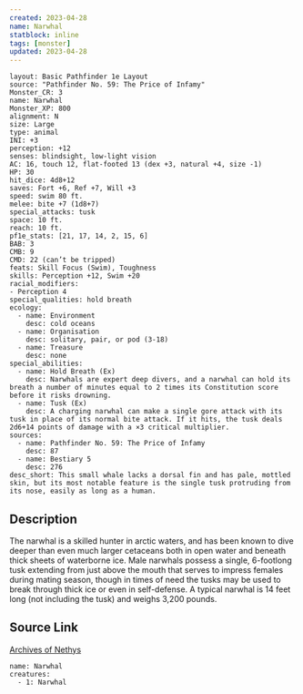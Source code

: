 ```yaml
---
created: 2023-04-28
name: Narwhal
statblock: inline
tags: [monster]
updated: 2023-04-28
---
```

```statblock
layout: Basic Pathfinder 1e Layout
source: "Pathfinder No. 59: The Price of Infamy"
Monster_CR: 3
name: Narwhal
Monster_XP: 800
alignment: N
size: Large
type: animal
INI: +3
perception: +12
senses: blindsight, low-light vision
AC: 16, touch 12, flat-footed 13 (dex +3, natural +4, size -1)
HP: 30
hit_dice: 4d8+12
saves: Fort +6, Ref +7, Will +3
speed: swim 80 ft.
melee: bite +7 (1d8+7)
special_attacks: tusk
space: 10 ft.
reach: 10 ft.
pf1e_stats: [21, 17, 14, 2, 15, 6]
BAB: 3
CMB: 9
CMD: 22 (can’t be tripped)
feats: Skill Focus (Swim), Toughness
skills: Perception +12, Swim +20
racial_modifiers:
- Perception 4
special_qualities: hold breath
ecology:
  - name: Environment
    desc: cold oceans
  - name: Organisation
    desc: solitary, pair, or pod (3-18)
  - name: Treasure
    desc: none
special_abilities:
  - name: Hold Breath (Ex)
    desc: Narwhals are expert deep divers, and a narwhal can hold its breath a number of minutes equal to 2 times its Constitution score before it risks drowning.
  - name: Tusk (Ex)
    desc: A charging narwhal can make a single gore attack with its tusk in place of its normal bite attack. If it hits, the tusk deals 2d6+14 points of damage with a ×3 critical multiplier.
sources:
  - name: Pathfinder No. 59: The Price of Infamy
    desc: 87
  - name: Bestiary 5
    desc: 276
desc_short: This small whale lacks a dorsal fin and has pale, mottled skin, but its most notable feature is the single tusk protruding from its nose, easily as long as a human.
```
## Description
The narwhal is a skilled hunter in arctic waters, and has been known to dive deeper than even much larger cetaceans both in open water and beneath thick sheets of waterborne ice. Male narwhals possess a single, 6-footlong tusk extending from just above the mouth that serves to impress females during mating season, though in times of need the tusks may be used to break through thick ice or even in self-defense. A typical narwhal is 14 feet long (not including the tusk) and weighs 3,200 pounds.
## Source Link
[Archives of Nethys](https://aonprd.com/MonsterDisplay.aspx?ItemName=Narwhal)
```encounter-table
name: Narwhal
creatures:
  - 1: Narwhal
```
